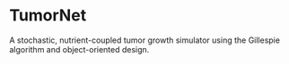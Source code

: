 # TumorNet
A stochastic, nutrient-coupled tumor growth simulator using the Gillespie algorithm and object-oriented design.
